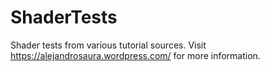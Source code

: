 # ShaderTests
Shader tests from various tutorial sources. Visit https://alejandrosaura.wordpress.com/ for more information.

